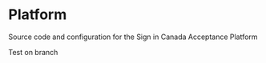 # Platform
Source code and configuration for the Sign in Canada Acceptance Platform

Test on branch


